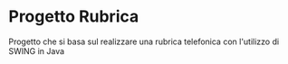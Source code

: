 # Progetto Rubrica

Progetto che si basa sul realizzare una rubrica telefonica con l'utilizzo di SWING in Java
